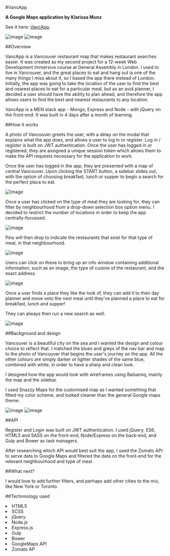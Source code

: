 #VancApp

**A Google Maps application by Klarissa Munz**

See it here: [VancApp](https://vanc-app.herokuapp.com/).

![image](http://i.imgur.com/RGg7G9P.jpg) 
![image](http://i.imgur.com/serionf.jpg)


##Overview

VancApp is a Vancouver restaurant map that makes restaurant searches easier. It was created as my second project for a 12-week Web Development Immersive course at General Assembly in London. I used to live in Vancouver, and the great places to eat and hang out is one of the many things I miss about it, so I based the app there instead of London. Initially, the app was going to take the location of the user to find the best and nearest places to eat for a particular meal, but as an avid planner, I decided a user should have the ability to plan ahead, and therefore the app allows users to find the best and nearest restaurants to any location.

VancApp is a MEN stack app - Mongo, Express and Node - with jQuery on the front-end. It was built in 4 days after a month of learning. 

##How it works

A photo of Vancouver greets the user, with a delay on the modal that explains what the app does, and allows a user to log in or register. Log in / register is built on JWT authentication. Once the user has logged in or registered, they are assigned a unique session token which allows them to make the API requests necessary for the application to work.

Once the user has logged in the app, they are presented with a map of central Vancouver. Upon clicking the START button, a sidebar slides out, with the option of choosing breakfast, lunch or supper to begin a search for the perfect place to eat.

![image](http://i.imgur.com/K32JGyM.jpg)

Once a user has clicked on the type of meal they are looking for, they can filter by neighbourhood from a drop-down selection box option menu. I decided to restrict the number of locations in order to keep the app centrally-focussed.


![image](http://i.imgur.com/Gk9PHQ6.jpg)

Pins will then drop to indicate the restaurants that exist for that type of meal, in that neighbourhood.
 
![image](http://i.imgur.com/lMG5Oik.jpg)

Users can click on these to bring up an info window containing additional information, such as an image, the type of cuisine of the restaurant, and the exact address. 

![image](http://i.imgur.com/BqMllMm.jpg)

Once a user finds a place they like the look of, they can add it to their day planner and move onto the next meal until they've planned a place to eat for breakfast, lunch and supper!

They can always then run a new search as well.

![image](http://i.imgur.com/RGSwE8z.jpg)

##Background and design

Vancouver is a beautiful city on the sea and I wanted the design and colour choice to reflect that. I matched the blues and greys of the nav bar and map to the photo of Vancouver that begins the user's journey on the app. All the other colours are simply darker or lighter shades of the same blue, combined with white, in order to have a sharp and clean look.

I designed how the app would look with wireframes using Balsamiq, mainly the map and the sidebar.

I used Snazzy Maps for the customised map as I wanted something that fitted my color scheme, and looked cleaner than the general Google maps theme.

![image](http://i.imgur.com/bmEC1hA.jpg)
![image](http://i.imgur.com/ZCmSMTA.jpg)


##API

Register and Login was built on JWT authentication. I used jQuery, ES6, HTML5 and SASS on the front-end, Node/Express on the back-end, and Gulp and Bower as task managers.

After researching which API would best suit the app, I used the Zomato API to serve data to Google Maps and filtered the data on the front-end for the relevant neighbourhood and type of meal.


##What next?

I would love to add further filters, and perhaps add other cities to the mix, like New York or Toronto.

##Technnology used

<li>HTML5
<li>SCSS
<li>jQuery
<li>Node.js
<li>Express.js
<li>Gulp
<li>Bower
<li>GoogleMaps API
<li>Zomato AP
